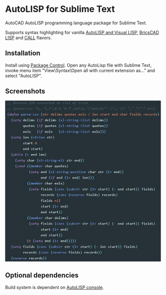 # AutoLISP for Sublime Text

AutoCAD AutoLISP programming language package for Sublime Text.

Supports syntax highlighting for vanilla [AutoLISP and Visual LISP](http://help.autodesk.com/view/ACD/2017/ENU/?guid=GUID-49AAEA0E-C422-48C4-87F0-52FCA491BF2C), [BricsCAD LISP](https://www.bricsys.com/bricscad/help/en_US/CurVer/DevRef/source/Introduction.htm) and [CALL](https://github.com/divtiply/call) flavors.

## Installation
Install using [Package Control](https://packagecontrol.io/).
Open any AutoLisp file with Sublime Text, invoke menu item "View\Syntax\Open all with current extension as..." and select "AutoLISP".

## Screenshots

![Material](screenshot.png)

## Optional dependencies
Build system is dependent on [AutoLISP console](https://github.com/divtiply/autolisp-console).
